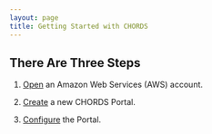 ```yaml
---
layout: page
title: Getting Started with CHORDS
---
```


## There Are Three Steps

1. [Open](aws.html) an Amazon Web Services (AWS) account.

2. [Create](portal_create.html) a new CHORDS Portal.

3. [Configure](portal_config.html) the Portal.

